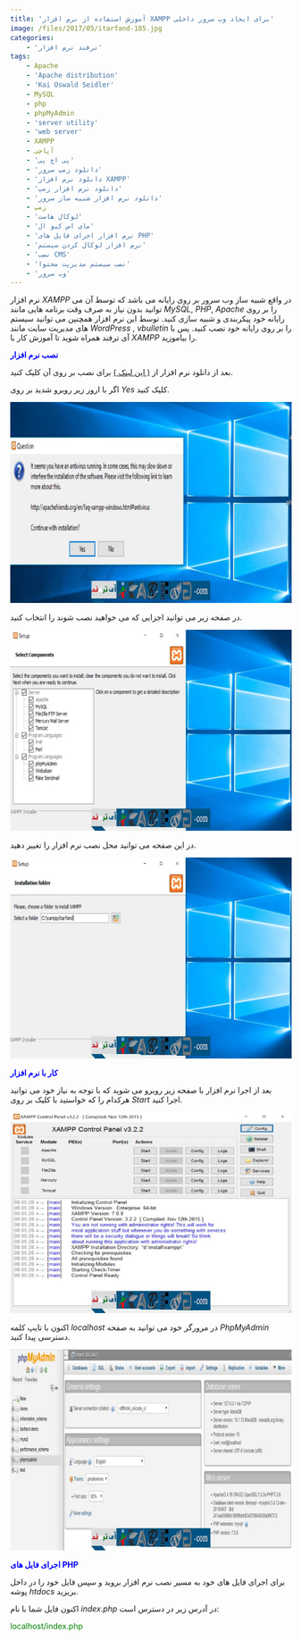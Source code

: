```yaml
---
title: 'آموزش استفاده از نرم افزار XAMPP برای ایجاد وب سرور داخلی'
image: /files/2017/05/itarfand-185.jpg
categories:
    - 'ترفند نرم افزار'
tags:
    - Apache
    - 'Apache distribution'
    - 'Kai Oswald Seidler'
    - MySQL
    - php
    - phpMyAdmin
    - 'server utility'
    - 'web server'
    - XAMPP
    - آپاچی
    - 'پی اچ پی'
    - 'دانلود زمپ سرور'
    - 'دانلود نرم افزار XAMPP'
    - 'دانلود نرم افزار زمپ'
    - 'دانلود نرم افزار شبیه ساز سرور'
    - زمپ
    - 'لوکال هاست'
    - 'مای اس کیو ال'
    - 'نرم افزار اجرای فايل های PHP'
    - 'نرم افزار لوکال کردن سیستم'
    - 'نصب CMS'
    - 'نصب سیستم مدیریت محتوا'
    - 'وب سرور'
---
```


نرم افزار *XAMPP* در واقع شبیه ساز وب سرور بر روی رایانه می باشد که توسط آن می توانید بدون نیاز به صرف وقت برنامه هایی مانند *MySQL*, *PHP*, *Apache* را بر روی رایانه خود پیکربندی و شبیه سازی کنید. توسط این نرم افزار همچنین می توانید سیستم های مدیریت سایت مانند *WordPress* , *vbulletin* را بر روی رایانه خود نصب کنید. پس با آی ترفند همراه شوید تا آموزش کار با *XAMPP* را بیاموزید.

<span style="color: #0000ff;">**نصب نرم افزار**</span>

بعد از دانلود نرم افزار از [( این لینک )](https://soft98.ir/script/13861-xampp.html) برای نصب بر روی آن کلیک کنید.

اگر با ارور زیر روبرو شدید بر روی *Yes* کلیک کنید.

![mhkarami97](/files/2017/05/itarfand-180.jpg)  

در صفحه زیر می توانید اجزایی که می خواهید نصب شوند را انتخاب کنید.

![mhkarami97](/files/2017/05/itarfand-181.jpg)  

در این صفحه می توانید محل نصب نرم افزار را تغییر دهید.

![mhkarami97](/files/2017/05/itarfand-182-1.jpg)  

<span style="color: #0000ff;">**کار با نرم افزار**</span>

بعد از اجرا نرم افزار با صفحه زیر روبرو می شوید که با توجه به نیاز خود می توانید هرکدام را که خواستید با کلیک بر روی *Start* اجرا کنید.

![mhkarami97](/files/2017/05/itarfand-183.jpg)  

اکنون با تایپ کلمه *localhost* در مرورگر خود می توانید به صفحه *PhpMyAdmin* دسترسی پیدا کنید.

![mhkarami97](/files/2017/05/itarfand-184.jpg)  

<span style="color: #0000ff;">**اجرای فایل های PHP**</span>

برای اجرای فایل های خود به مسیر نصب نرم افزار بروید و سپس فایل خود را در داخل پوشه *htdocs* بریزید.

اکنون فایل شما با نام *index*.*php* در آدرس زیر در دسترس است:

<span style="color: #008000;">localhost/index.php</span>